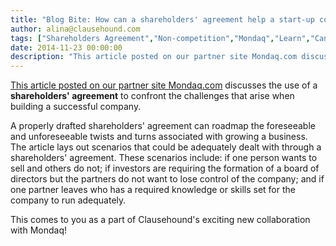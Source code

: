 ```yaml
---
title: "Blog Bite: How can a shareholders' agreement help a start-up company and what situations could potentially arise that could be navigated through a shareholders' agreement?"
author: alina@clausehound.com
tags: ["Shareholders Agreement","Non-competition","Mondaq","Learn","Canada (General)"]
date: 2014-11-23 00:00:00
description: "This article posted on our partner site Mondaq.com discusses the use of a shareholders' agreement to confront the challenges that arise when building a successful company. A properly drafted sharehol..."
---
```


[This article posted on our partner site Mondaq.com](http://www.mondaq.com/canada/x/355562/Shareholders/Foundations+For+Startup+Success+The+Shareholders+Agreement) discusses the use of a **shareholders' agreement** to confront the challenges that arise when building a successful company.

A properly drafted shareholders' agreement can roadmap the foreseeable and unforeseeable twists and turns associated with growing a business. The article lays out scenarios that could be adequately dealt with through a shareholders' agreement. These scenarios include: if one person wants to sell and others do not; if investors are requiring the formation of a board of directors but the partners do not want to lose control of the company; and if one partner leaves who has a required knowledge or skills set for the company to run adequately.

This comes to you as a part of Clausehound's exciting new collaboration with Mondaq!

